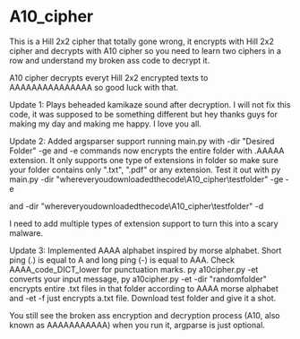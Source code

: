 # A10_cipher
This is a Hill 2x2 cipher that totally gone wrong, it encrypts with Hill 2x2 cipher and decrypts with A10 cipher so you need to learn two ciphers in a row and understand my broken ass code to decrypt it.

A10 cipher decrypts everyt Hill 2x2 encrypted texts to AAAAAAAAAAAAAAA so good luck with that.

Update 1: Plays beheaded kamikaze sound after decryption.
I will not fix this code, it was supposed to be something different but hey thanks guys for making my day and making me happy. I love you all.

Update 2: Added argsparser support running main.py with -dir "Desired Folder" -ge and -e commands now encrypts the entire folder with .AAAAA extension. It only supports one type of extensions in folder so make sure your folder contains only ".txt", ".pdf" or any extension. Test it out with py main.py -dir "whereveryoudownloadedthecode\A10_cipher\testfolder" -ge -e

and -dir "whereveryoudownloadedthecode\A10_cipher\testfolder" -d

I need to add multiple types of extension support to turn this into a scary malware.

Update 3: Implemented AAAA alphabet inspired by morse alphabet. Short ping (.) is equal to A and long ping (-) is equal to AAA. Check AAAA_code_DICT_lower for punctuation marks. py a10cipher.py -et converts your input message, py a10cipher.py -et -dir "randomfolder" encrypts entire .txt files in that folder according to AAAA morse alphabet and -et -f just encrypts a.txt file. Download test folder and give it a shot.
 
You still see the broken ass encryption and decryption process (A10, also known as AAAAAAAAAAA) when you run it, argparse is just optional.
